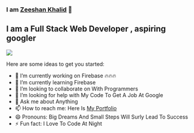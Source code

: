 ### I am [Zeeshan Khalid][website] 👋
## I am a Full Stack Web Developer , aspiring googler

![](https://visitor-badge.glitch.me/badge?page_id=zeeshanthedev590) 

Here are some ideas to get you started:

- 🔭 I’m currently working on Firebase 🔥🔥🔥
- 🌱 I’m currently learning Firebase
- 👯 I’m looking to collaborate on With Programmers
- 🤔 I’m looking for help with My Code To Get A Job At Google
- 💬 Ask me about Anything 
- 📫 How to reach me: Here Is [My Portfolio][website]
- 😄 Pronouns: Big Dreams And Small Steps Will Surly Lead To Success
- ⚡ Fun fact: I Love To Code At Night 





[website]: https://personal-portfolio-website-zeeshanthedev590.vercel.app/
[youtube]: https://www.youtube.com/channel/UC62mdNLSEO0qqI7vy9YMJOw
